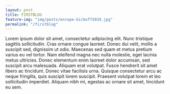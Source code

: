 ```yaml
---
layout: post
title: FIRSTBLOG
feature-img: "img/posts/enrope-kickoff2019.jpg"
permalink: "/firstblog"
---
```


Lorem ipsum dolor sit amet, consectetur adipiscing elit. Nunc tristique sagittis sollicitudin. Cras ornare congue laoreet. Donec dui velit, mollis a suscipit sed, dignissim ut odio. Maecenas sed quam et metus pretium varius eu vel tortor. Nam eleifend magna nec nulla molestie, eget lacinia metus ultricies. Donec elementum enim laoreet dolor accumsan, sed suscipit arcu malesuada. Aliquam erat volutpat. Fusce hendrerit sit amet libero ac tincidunt. Donec vitae facilisis urna. Quisque consectetur arcu ac neque fringilla, quis suscipit lorem suscipit. Praesent volutpat lorem et leo sollicitudin imperdiet. Aliquam nibh mi, egestas ac ornare sit amet, tincidunt eu sem.
 